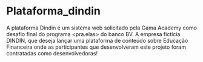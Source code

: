# Plataforma_dindin
A plataforma Dindin é um sistema web solicitado pela Gama Academy como desafio final do programa &lt;pra.elas> do banco BV. A empresa fictícia DINDIN, que deseja lançar uma plataforma de conteúdo sobre Educação Financeira onde as participantes que desenvolveram este projeto foram contratadas como desenvolvedoras!
